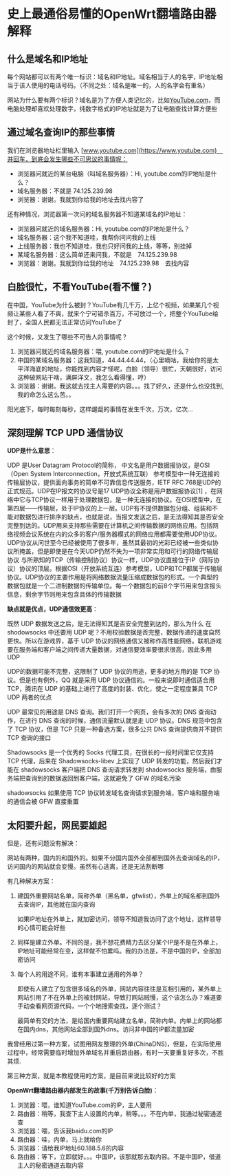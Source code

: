 史上最通俗易懂的OpenWrt翻墙路由器解释
===============================

什么是域名和IP地址
--------

每个网站都可以有两个唯一标识：域名和IP地址。域名相当于人的名字，IP地址相当于该人使用的电话号码。（不同之处：域名是唯一的，人的名字会有重名）

网站为什么要有两个标识？域名是为了方便人类记忆的，比如[YouTube.com](https://www.youtube.com)，而电脑处理却喜欢处理数字，纯数字格式的IP地址就是为了让电脑查找计算方便些

通过域名查询IP的那些事情
--------

我们在浏览器地址栏里输入 [www.youtube.com](https://www.youtube.com)　并回车，到底会发生哪些不可思议的事情呢：

- 浏览器问就近的某台电脑（叫域名服务器）：Hi, youtube.com的IP地址是什么？
- 域名服务器：不就是 74.125.239.98
- 浏览器：谢谢。我就到你给我的地址去找内容了

还有种情况，浏览器第一次问的域名服务器不知道某域名的IP地址：

- 浏览器问就近的域名服务器：Hi, youtube.com的IP地址是什么？
- 域名服务器：这个我不知道哇，我帮你问问我的上线
- 上线服务器：我也不知道哇，我也只好问我的上线，等等，别挂掉
- 某域名服务器：这么简单还来问我，不就是　74.125.239.98
- 浏览器：谢谢。我就到你给我的地址　74.125.239.98　去找内容

白脸很忙，不看YouTube(看不懂？)
--------

在中国，YouTube为什么被封？YouTube有几千万，上亿个视频，如果某几个视频让某些人看了不爽，就来个宁可错杀百万，不可放过一个，把整个YouTube给封了，全国人民都无法正常访问YouTube了

这个时候，又发生了哪些不可告人的事情呢？

1. 浏览器问就近的域名服务器：喂, youtube.com的IP地址是什么？
2. 中国的某域名服务器：这我知道，44.44.44.44，（心里嘀咕，我给你的是太平洋海底的地址，你能找到内容才怪呢，白脸（领导）很忙，天朝很好，访问这种破网站干啥，满屏洋文，我怎么看得懂，哼）
3. 浏览器：谢谢。我这就去找主人需要的内容。。。找了好久，还是什么也没找到,我的命怎么这么苦。。

阳光底下，每时每刻每秒，这样龌龊的事情在发生千次，万次，亿次...

深刻理解 TCP UPD 通信协议
--------------------

**UDP是什么意思**：

UDP 是User Datagram Protocol的简称， 中文名是用户数据报协议，是OSI（Open System Interconnection，开放式系统互联） 参考模型中一种无连接的传输层协议，提供面向事务的简单不可靠信息传送服务，IETF RFC 768是UDP的正式规范。UDP在IP报文的协议号是17
UDP协议全称是用户数据报协议[1] ，在网络中它与TCP协议一样用于处理数据包，是一种无连接的协议。在OSI模型中，在第四层——传输层，处于IP协议的上一层。UDP有不提供数据包分组、组装和不能对数据包进行排序的缺点，也就是说，当报文发送之后，是无法得知其是否安全完整到达的。UDP用来支持那些需要在计算机之间传输数据的网络应用。包括网络视频会议系统在内的众多的客户/服务器模式的网络应用都需要使用UDP协议。UDP协议从问世至今已经被使用了很多年，虽然其最初的光彩已经被一些类似协议所掩盖，但是即使是在今天UDP仍然不失为一项非常实用和可行的网络传输层协议
与所熟知的TCP（传输控制协议）协议一样，UDP协议直接位于IP（网际协议）协议的顶层。根据OSI（开放系统互连）参考模型，UDP和TCP都属于传输层协议。UDP协议的主要作用是将网络数据流量压缩成数据包的形式。一个典型的数据包就是一个二进制数据的传输单位。每一个数据包的前8个字节用来包含报头信息，剩余字节则用来包含具体的传输数据

**缺点就是优点，UDP通信效更高**：

既然 UDP 数据发送之后，是无法得知其是否安全完整到达的，那么为什么 在 shodowsocks 中还要用 UDP 呢？不用校验数据是否完整，数据传递的速度自然更快。所以在游戏界，基于 UDP 协议的网络通信又被称作高性能网络。联机游戏要在服务端和客户端之间传递大量数据，对通信要效率要很求很高，因此多用 UDP

UDP的数据可能不完整，这限制了 UDP 协议的用途，更多的地方用的是 TCP 协议。但是也有例外，QQ 就是采用 UDP 协议通信的。一般来说即时通信适合用 TCP，腾讯在 UDP 的基础上进行了高度的封装、优化，使之一定程度兼具 TCP UDP 两者的优点

UDP 最常见的用途是 DNS 查询。我们打开一个网页，会有多次的 DNS 查询动作，在进行 DNS 查询的时候，通信流量默认就是走 UDP 协议。DNS 规范中包含了 TCP 协议，但是 TCP 只是一种备选方案，很多公共 DNS 查询提供商并不提供 TCP 查询的接口

Shadowsocks 是一个优秀的 Socks 代理工具，在很长的一段时间里它仅支持 TCP 代理，后来在 Shadowsocks-libev 上实现了 UDP 转发的功能，然后我们才能在 shadowsocks 客户端把 DNS 查询请求转发到 shadowsocks 服务端，由服务端把查询到的数据返回到客户端，这就避免了 GFW 的域名污染

shadowsocks 如果使用 TCP 协议转发域名查询请求到服务端，客户端和服务端的通信会被 GFW 直接重置

太阳要升起，网民要雄起
--------

但是，还有问题没有解决：

网站有两种，国内的和国外的。如果不分国内国外全部都到国外去查询域名的IP，访问国内的网站就会变慢。虽然有心逃离，还是无法割断哪

有几种解决方案：

1. 建国外重要网站名单，简称外单（黑名单，gfwlist），外单上的域名都到国外去查询IP，其他就在国内查询

    如果IP地址在外单上，就加密访问，领导不知道我访问了这个地址，这样领导的心情可能会好些

2. 同样是建立外单。不同的是，我不想花费精力去区分某个IP是不是在外单上，IP地址可能经常在变，这样做不怕累吗。我的办法是，不是中国的IP，全部加密访问

3. 每个人的用途不同，谁有本事建立通用的外单？  

    即使有人建立了包含很多域名的外单，网站内容往往是互相引用的，某外单上网站引用了不在外单上的被封网站，导致打网站贼慢，这个该怎么办？难道要手动查看网页源代码，一个个地搜索查找，逐个测试？

    最简单有交的方法，是给国内重要网站建立名单，简称内单。内单上的网站都在国内dns，其他网站全部到国外dns。访问非中国的IP都流量加密

我曾经用过第一种方案，试图用网友整理的外单(ChinaDNS)，但是，在实际使用过程中，经常需要临时增加外单域名并重启路由器，有时一天要重复好多次，不胜其烦.

第三种方案，就是本教程使用的方案，是目前来说比较好的方案

**OpenWrt翻墙路由器内部发生的故事(千万别告诉白脸)**：

1. 浏览器：喂，谁知道YouTube.com的IP，主人要用
2. 路由器：稍等，我查下主人设置的内单，稍等。。。不在内单，我通过秘密通道查
3. 浏览器：喂，告诉我baidu.com的IP
4. 路由器：哇，内单，马上就给你
5. 浏览器：请给我IP地址60.188.5.6的内容
6. 路由器：等下，立即就好。。。中国IP，该那就那去取内容。不是中国IP，借道主人的秘密通道去取内容